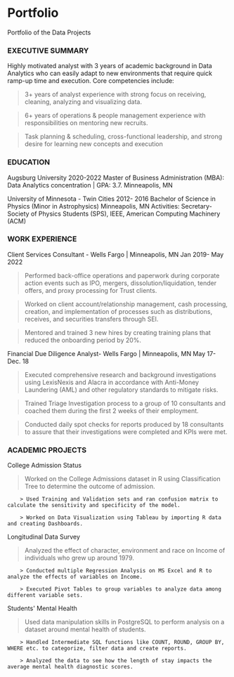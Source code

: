 # Portfolio
Portfolio of the Data Projects

### EXECUTIVE SUMMARY
Highly motivated analyst with 3 years of academic background in Data Analytics who can easily adapt to new environments that require quick ramp-up time and execution. Core competencies include:
> 3+ years of analyst experience with strong focus on receiving, cleaning, analyzing and visualizing data.

> 6+ years of operations & people management experience with responsibilities on mentoring new recruits.

> Task planning & scheduling, cross-functional leadership, and strong desire for learning new concepts and execution


### EDUCATION

Augsburg University 2020-2022
Master of Business Administration (MBA): Data Analytics concentration | GPA: 3.7. Minneapolis, MN

University of Minnesota - Twin Cities 2012- 2016
Bachelor of Science in Physics (Minor in Astrophysics) Minneapolis, MN
Activities: Secretary- Society of Physics Students (SPS), IEEE, American Computing Machinery (ACM)


### WORK EXPERIENCE

Client Services Consultant - Wells Fargo | Minneapolis, MN       Jan 2019- May 2022

> Performed back-office operations and paperwork during corporate action events such as IPO, mergers, dissolution/liquidation, tender offers, and proxy processing for Trust clients.

> Worked on client account/relationship management, cash processing, creation, and implementation of processes such as distributions, receives, and securities transfers through SEI.

> Mentored and trained 3 new hires by creating training plans that reduced the onboarding period by 20%.

Financial Due Diligence Analyst- Wells Fargo | Minneapolis, MN   May 17- Dec. 18

> Executed comprehensive research and background investigations using LexisNexis and Alacra in accordance with Anti-Money Laundering (AML) and other regulatory standards to mitigate risks.

> Trained Triage Investigation process to a group of 10 consultants and coached them during the first 2 weeks of their employment.

> Conducted daily spot checks for reports produced by 18 consultants to assure that their investigations were completed and KPIs were met.


### ACADEMIC PROJECTS

College Admission Status
> Worked on the College Admissions dataset in R using Classification Tree to determine the outcome of admission.

        > Used Training and Validation sets and ran confusion matrix to calculate the sensitivity and specificity of the model.

        > Worked on Data Visualization using Tableau by importing R data and creating Dashboards.

Longitudinal Data Survey
> Analyzed the effect of character, environment and race on Income of individuals who grew up around 1979.

        > Conducted multiple Regression Analysis on MS Excel and R to analyze the effects of variables on Income.

        > Executed Pivot Tables to group variables to analyze data among different variable sets.

Students' Mental Health
> Used data manipulation skills in PostgreSQL to perform analysis on a dataset around mental health of students.

        > Handled Intermediate SQL functions like COUNT, ROUND, GROUP BY, WHERE etc. to categorize, filter data and create reports.
        
        > Analyzed the data to see how the length of stay impacts the average mental health diagnostic scores.


        
